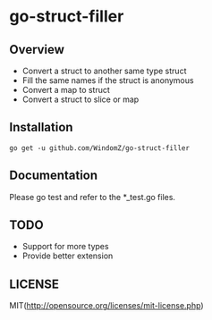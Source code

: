 # go-struct-filler

## Overview

* Convert a struct to another same type struct
* Fill the same names if the struct is anonymous
* Convert a map to struct
* Convert a struct to slice or map

## Installation

```
go get -u github.com/WindomZ/go-struct-filler
```

## Documentation 

Please go test and refer to the *_test.go files.

## TODO

* Support for more types
* Provide better extension

## LICENSE

MIT(http://opensource.org/licenses/mit-license.php)
